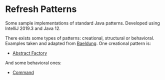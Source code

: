 # Refresh Patterns
Some sample implementations of standard Java patterns. Developed using IntelliJ 2019.3 and Java 12.

There exists some types of patterns: creational, structural or behavioral. Examples taken and adapted from [Baeldung](https://www.baeldung.com/). One creational pattern is:
- [Abstract Factory](https://www.baeldung.com/java-abstract-factory-pattern)

And some behavioral ones:
- [Command](https://www.baeldung.com/java-command-pattern)
